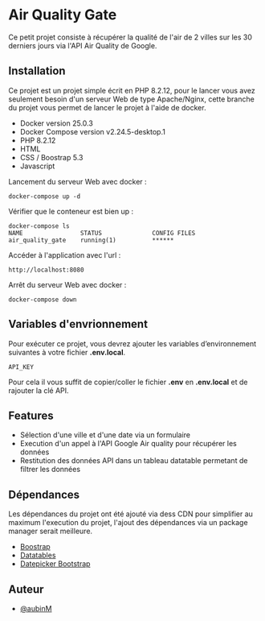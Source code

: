 
# Air Quality Gate

Ce petit projet consiste à récupérer la qualité de l'air de 2 villes sur les 30 derniers jours via l'API Air Quality de Google.


## Installation

Ce projet est un projet simple écrit en PHP 8.2.12, pour le lancer vous avez seulement besoin d'un serveur Web de type Apache/Nginx, cette branche du projet vous permet de lancer le projet à l'aide de docker.

- Docker version 25.0.3
- Docker Compose version v2.24.5-desktop.1
- PHP 8.2.12
- HTML
- CSS / Boostrap 5.3
- Javascript  

Lancement du serveur Web avec docker : 

````
docker-compose up -d
````

Vérifier que le conteneur est bien up : 

````
docker-compose ls
NAME                STATUS              CONFIG FILES
air_quality_gate    running(1)          ******
````

Accéder à l'application avec l'url : 

````
http://localhost:8080
````

Arrêt du serveur Web avec docker : 

````
docker-compose down
````

## Variables d'envrionnement

Pour exécuter ce projet, vous devrez ajouter les variables d’environnement suivantes à votre fichier **.env.local**.

`API_KEY`

Pour cela il vous suffit de copier/coller le fichier **.env** en **.env.local** et de rajouter la clé API.


## Features

- Sélection d'une ville et d'une date via un formulaire
- Execution d'un appel à l'API Google Air quality pour récupérer les données
- Restitution des données API dans un tableau datatable permetant de filtrer les données



## Dépendances

Les dépendances du projet ont été ajouté via dess CDN pour simplifier au maximum l'execution du projet, l'ajout des dépendances via un package manager serait meilleure.

- [Boostrap](https://getbootstrap.com/)
- [Datatables](https://datatables.net/)
- [Datepicker Bootstrap](https://bootstrap-datepicker.readthedocs.io/en/latest/)


## Auteur

- [@aubinM](https://github.com/aubinM)



